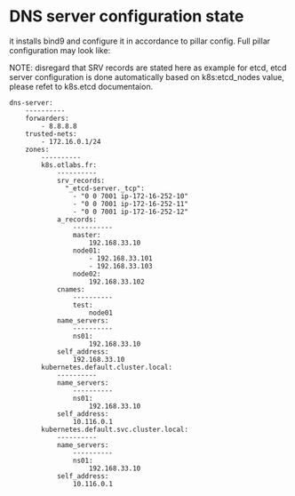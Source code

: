 # DNS server configuration state

it installs bind9 and configure it in accordance to pillar config. Full pillar configuration may look like:

NOTE: disregard that SRV records are stated here as example for etcd, etcd server configuration is done automatically based on k8s:etcd_nodes value, please refet to k8s.etcd documentaion. 

```
dns-server:
    ----------
    forwarders:
        - 8.8.8.8
    trusted-nets:
        - 172.16.0.1/24
    zones:
        ----------
        k8s.otlabs.fr:
            ----------
            srv_records:
              "_etcd-server._tcp": 
                - "0 0 7001 ip-172-16-252-10"
                - "0 0 7001 ip-172-16-252-11"
                - "0 0 7001 ip-172-16-252-12"
            a_records:
                ----------
                master:
                    192.168.33.10
                node01:
                    - 192.168.33.101
                    - 192.168.33.103
                node02:
                    192.168.33.102
            cnames:
                ----------
                test:
                    node01
            name_servers:
                ----------
                ns01:
                    192.168.33.10
            self_address:
                192.168.33.10
        kubernetes.default.cluster.local:
            ----------
            name_servers:
                ----------
                ns01:
                    192.168.33.10
            self_address:
                10.116.0.1
        kubernetes.default.svc.cluster.local:
            ----------
            name_servers:
                ----------
                ns01:
                    192.168.33.10
            self_address:
                10.116.0.1
```
